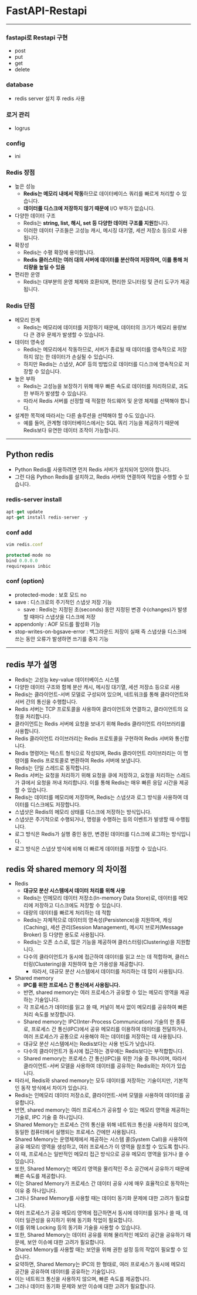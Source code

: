 # FastAPI-Restapi
----
### fastapi로 Restapi 구현
- post
- put
- get
- delete

### database
- redis server 설치 후 redis 사용
### 로거 관리
- logrus
### config
- ini

### Redis 장점

- 높은 성능
    - **Redis는 메모리 내에서 작동**하므로 데이터베이스 쿼리를 빠르게 처리할 수 있습니다.
    - **데이터를 디스크에 저장하지 않기 때문에** I/O 부하가 없습니다.
- 다양한 데이터 구조
    - Redis는 **string, list, 해시, set 등 다양한 데이터 구조를 지원**합니다.
    - 이러한 데이터 구조들은 고성능 캐시, 메시징 대기열, 세션 저장소 등으로 사용됩니다.
- 확장성
    - Redis는 수평 확장에 용이합니다.
    - **Redis 클러스터는 여러 대의 서버에 데이터를 분산하여 저장하며, 이를 통해 처리량을 높일 수 있음**
- 편리한 운영
    - Redis는 대부분의 운영 체제와 호환되며, 편리한 모니터링 및 관리 도구가 제공됩니다.

### Redis 단점

- 메모리 한계
    - Redis는 메모리에 데이터를 저장하기 때문에, 데이터의 크기가 메모리 용량보다 큰 경우 문제가 발생할 수 있습니다.
- 데이터 영속성
    - Redis는 메모리에서 작동하므로, 서버가 종료될 때 데이터를 영속적으로 저장하지 않는 한 데이터가 손실될 수 있습니다.
    - 하지만 Redis는 스냅샷, AOF 등의 방법으로 데이터를 디스크에 영속적으로 저장할 수 있습니다.
- 높은 부하
    - Redis는 고성능을 보장하기 위해 매우 빠른 속도로 데이터를 처리하므로, 과도한 부하가 발생할 수 있습니다.
    - 따라서 Redis 서버를 선정할 때 적절한 하드웨어 및 운영 체제를 선택해야 합니다.
- 설계한 목적에 따라서는 다른 솔루션을 선택해야 할 수도 있습니다.
    - 예를 들어, 관계형 데이터베이스에서는 SQL 쿼리 기능을 제공하기 때문에 Redis보다 유연한 데이터 조작이 가능합니다.

---

## Python redis
- Python Redis를 사용하려면 먼저 Redis 서버가 설치되어 있어야 합니다.
- 그런 다음 Python Redis를 설치하고, Redis 서버와 연결하여 작업을 수행할 수 있습니다.
### redis-server install 
```jsx
apt-get update
apt-get install redis-server -y
```
### conf add

```jsx
vim redis.conf

protected-mode no
bind 0.0.0.0
requirepass inbic
```

### conf (option)
- protected-mode : 보호 모드 no 
- save : 디스크로의 주기적인 스냅샷 저장 기능
    - save <seconds> <changes>: Redis는 지정된 초(seconds) 동안 지정된 변경 수(changes)가 발생할 때마다 스냅샷을 디스크에 저장
- appendonly : AOF 모드를 활성화 기능
- stop-writes-on-bgsave-error : 백그라운드 저장이 실패 즉 스냅샷을 디스크에 쓰는 동안 오류가 발생하면 쓰기를 중지 기능 

---
## redis 부가 설명

- Redis는 고성능 key-value 데이터베이스 시스템
- 다양한 데이터 구조와 함께 분산 캐시, 메시징 대기열, 세션 저장소 등으로 사용
- Redis는 클라이언트-서버 모델로 구성되어 있으며, 네트워크를 통해 클라이언트와 서버 간의 통신을 수행합니다.
- Redis 서버는 TCP 프로토콜을 사용하여 클라이언트와 연결하고, 클라이언트의 요청을 처리합니다.
- 클라이언트는 Redis 서버에 요청을 보내기 위해 Redis 클라이언트 라이브러리를 사용합니다.
- Redis 클라이언트 라이브러리는 Redis 프로토콜을 구현하여 Redis 서버와 통신합니다.
- Redis 명령어는 텍스트 형식으로 작성되며, Redis 클라이언트 라이브러리는 이 명령어를 Redis 프로토콜로 변환하여 Redis 서버에 보냅니다.
- Redis는 단일 스레드로 동작합니다.
- Redis 서버는 요청을 처리하기 위해 요청을 큐에 저장하고, 요청을 처리하는 스레드가 큐에서 요청을 꺼내 처리합니다. 이를 통해 Redis는 매우 빠른 응답 시간을 제공할 수 있습니다.
- Redis는 데이터를 메모리에 저장하며, Redis는 스냅샷과 로그 방식을 사용하여 데이터를 디스크에도 저장합니다.
- 스냅샷은 Redis의 메모리 상태를 디스크에 저장하는 방식입니다.
- 스냅샷은 주기적으로 수행되거나, 명령을 수행하는 등의 이벤트가 발생할 때 수행됩니다.
- 로그 방식은 Redis가 실행 중인 동안, 변경된 데이터를 디스크에 로그하는 방식입니다.
- 로그 방식은 스냅샷 방식에 비해 더 빠르게 데이터를 저장할 수 있습니다.

## redis 와 shared memory 의 차이점

- Redis
    - **대규모 분산 시스템에서 데이터 처리를 위해 사용**
    - Redis는 인메모리 데이터 저장소(In-memory Data Store)로, 데이터를 메모리에 저장하고 디스크에도 저장할 수 있습니다.
    - 대량의 데이터를 빠르게 처리하는 데 적합
    - Redis는 자체적으로 데이터의 영속성(Persistence)을 지원하며, 캐싱(Caching), 세션 관리(Session Management), 메시지 브로커(Message Broker) 등 다양한 용도로 사용됩니다.
    - Redis는 오픈 소스로, 많은 기능을 제공하며 클러스터링(Clustering)을 지원합니다.
    - 다수의 클라이언트가 동시에 접근하여 데이터를 읽고 쓰는 데 적합하며, 클러스터링(Clustering)을 지원하여 높은 가용성을 제공합니다.
        - 따라서, 대규모 분산 시스템에서 데이터를 처리하는 데 많이 사용됩니다.
- Shared memory
    - **IPC를 위한 프로세스 간 통신에서 사용됩니다.**
    - 반면, shared memory는 여러 프로세스가 공유할 수 있는 메모리 영역을 제공하는 기술입니다.
    - 각 프로세스가 데이터를 읽고 쓸 때, 커널이 복사 없이 메모리를 공유하여 빠른 처리 속도를 보장합니다.
    - Shared memory는 IPC(Inter-Process Communication) 기술의 한 종류로, 프로세스 간 통신(IPC)에서 공유 메모리를 이용하여 데이터를 전달하거나, 여러 프로세스가 공통으로 사용해야 하는 데이터를 저장하는 데 사용됩니다.
    - 대규모 분산 시스템에서는 Redis보다는 사용 빈도가 낮습니다.
    - 다수의 클라이언트가 동시에 접근하는 경우에는 Redis보다는 부적합합니다.
    - Shared memory는 프로세스 간 통신(IPC)을 위한 기술 중 하나이며, 따라서 클라이언트-서버 모델을 사용하여 데이터를 공유하는 Redis와는 차이가 있습니다.
- 따라서, Redis와 shared memory는 모두 데이터를 저장하는 기술이지만, 기본적인 동작 방식에서 차이가 있습니다.
- Redis는 인메모리 데이터 저장소로, 클라이언트-서버 모델을 사용하여 데이터를 공유합니다.
- 반면, shared memory는 여러 프로세스가 공유할 수 있는 메모리 영역을 제공하는 기술로, IPC 기술 중 하나입니다.
- Shared Memory는 프로세스 간의 통신을 위해 네트워크 통신을 사용하지 않으며, 동일한 컴퓨터에서 실행되는 프로세스 간에만 사용됩니다.
- Shared Memory는 운영체제에서 제공하는 시스템 콜(System Call)을 사용하여 공유 메모리 영역을 생성하고, 여러 프로세스가 이 영역을 참조할 수 있도록 합니다.
- 이 때, 프로세스는 일반적인 메모리 접근 방식으로 공유 메모리 영역을 읽거나 쓸 수 있습니다.
- 또한, Shared Memory는 메모리 영역을 물리적인 주소 공간에서 공유하기 때문에 빠른 속도를 제공합니다.
- 이는 Shared Memory가 프로세스 간 데이터 공유 시에 매우 효율적으로 동작하는 이유 중 하나입니다.
- 그러나 Shared Memory를 사용할 때는 데이터 동기화 문제에 대한 고려가 필요합니다.
- 여러 프로세스가 공유 메모리 영역에 접근하면서 동시에 데이터를 읽거나 쓸 때, 데이터 일관성을 유지하기 위해 동기화 작업이 필요합니다.
- 이를 위해 Locking 등의 동기화 기술을 사용할 수 있습니다.
- 또한, Shared Memory는 데이터 공유를 위해 물리적인 메모리 공간을 공유하기 때문에, 보안 이슈에 대한 고려가 필요합니다.
- Shared Memory를 사용할 때는 보안을 위해 권한 설정 등의 작업이 필요할 수 있습니다.
- 요약하면, Shared Memory는 IPC의 한 형태로, 여러 프로세스가 동시에 메모리 공간을 공유하여 데이터를 공유하는 기술입니다.
- 이는 네트워크 통신을 사용하지 않으며, 빠른 속도를 제공합니다.
- 그러나 데이터 동기화 문제와 보안 이슈에 대한 고려가 필요합니다.
